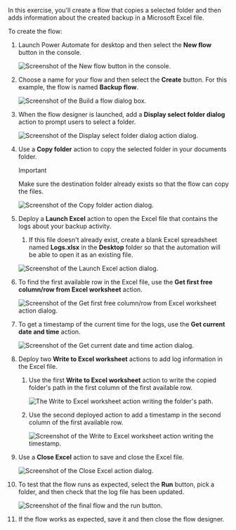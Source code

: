 In this exercise, you'll create a flow that copies a selected folder and then adds information about the created backup in a Microsoft Excel file.

To create the flow:

1. Launch Power Automate for desktop and then select the **New flow** button in the console.

    ![Screenshot of the New flow button in the console.](..\media\exercise-new-flow-button.png)

1. Choose a name for your flow and then select the **Create** button. For this example, the flow is named **Backup flow**.

    ![Screenshot of the Build a flow dialog box.](..\media\exercise-build-a-flow-dialog.png)

1. When the flow designer is launched, add a **Display select folder dialog** action to prompt users to select a folder.

    ![Screenshot of the Display select folder dialog action dialog.](..\media\exercise-display-select-folder-dialog-action.png)

1. Use a **Copy folder** action to copy the selected folder in your documents folder.

    >[!IMPORTANT]
    > Make sure the destination folder already exists so that the flow can copy the files.

    ![Screenshot of the Copy folder action dialog.](..\media\exercise-copy-folder-action.png)

1. Deploy a **Launch Excel** action to open the Excel file that contains the logs about your backup activity. 

    1. If this file doesn't already exist, create a blank Excel spreadsheet named **Logs.xlsx** in the **Desktop** folder so that the automation will be able to open it as an existing file. 

    ![Screenshot of the Launch Excel action dialog.](..\media\exercise-launch-excel-action.png)

1. To find the first available row in the Excel file, use the **Get first free column/row from Excel worksheet** action.

    ![Screenshot of the Get first free column/row from Excel worksheet action dialog.](..\media\exercise-get-first-free-column-row-from-excel-worksheet-action.png)

1. To get a timestamp of the current time for the logs, use the **Get current date and time** action.

    ![Screenshot of the Get current date and time action dialog.](..\media\exercise-get-current-date-and-time-action.png)

1. Deploy two **Write to Excel worksheet** actions to add log information in the Excel file. 

    1. Use the first **Write to Excel worksheet** action to write the copied folder's path in the first column of the first available row.

        ![The Write to Excel worksheet action writing the folder's path.](..\media\exercise-write-to-excel-worksheet-action.png)
    
    1. Use the second deployed action to add a timestamp in the second column of the first available row.

        ![Screenshot of the Write to Excel worksheet action writing the timestamp.](..\media\exercise-write-to-excel-worksheet-second-action.png)

1. Use a **Close Excel** action to save and close the Excel file.

    ![Screenshot of the Close Excel action dialog.](..\media\exercise-close-excel-action.png)

1. To test that the flow runs as expected, select the **Run** button, pick a folder, and then check that the log file has been updated.

    ![Screenshot of the final flow and the run button.](..\media\exercise-final-flow.png)

1. If the flow works as expected, save it and then close the flow designer.
